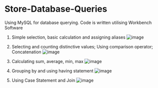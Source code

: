 # Store-Database-Queries
Using MySQL for database querying. Code is written utilising Workbench Software

1) Simple selection, basic calculation and assigning aliases
![image](https://github.com/JelenaCekmeniova/Store-Database-Queries/assets/65826597/147ee3e0-edc9-46be-b76e-4d15b240dde0)

2) Selecting and counting distinctive values; Using comparison operator; Concatenation 
![image](https://github.com/JelenaCekmeniova/Store-Database-Queries/assets/65826597/83dc8196-c0f0-4d16-bf07-2bb439718c23)

3) Calculating sum, average, min, max
![image](https://github.com/JelenaCekmeniova/Store-Database-Queries/assets/65826597/2fb4f871-a23d-4803-8aa3-c7dc8261911f)

4) Grouping by and using having statement
![image](https://github.com/JelenaCekmeniova/Store-Database-Queries/assets/65826597/6a940cec-19ee-4dae-8f30-767300b38f5a)

5) Using Case Statement and Join
![image](https://github.com/JelenaCekmeniova/Store-Database-Queries/assets/65826597/c74c4986-6354-467b-a2c7-34771a5c216a)

